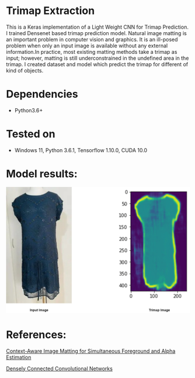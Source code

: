 # Trimap Extraction
This is a Keras implementation of a Light Weight CNN for Trimap Prediction. I trained Densenet based trimap prediction model. 
Natural image matting is an important problem in computer vision and graphics. It is an ill-posed problem when
only an input image is available without any external information.In practice, most existing matting methods take a
trimap as input; however, matting is still underconstrained
in the undefined area in the trimap. I created dataset and model which predict the trimap for different of kind of objects.
 
 
 
# Dependencies
- Python3.6+

# Tested on

- Windows 11, Python 3.6.1, Tensorflow 1.10.0, CUDA 10.0

# Model results:


![alt text](https://github.com/dsabarinathan/TrimapExtraction/blob/main/Image_Mat.jpg)


# References:

[Context-Aware Image Matting for Simultaneous Foreground and Alpha
Estimation](https://arxiv.org/abs/1909.09725)

[Densely Connected Convolutional Networks
](https://arxiv.org/abs/1608.06993)
